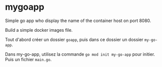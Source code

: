 # mygoapp
Simple go app who display the name of the container host on port 8080.

Build a simple docker images file.

Tout d'abord créer un dossier `goapp`, puis dans ce dossier un dossier `my-go-app`.

Dans my-go-app, utilisez la commande `go mod init my-go-app` pour initier. Puis un fichier `main.go`.
